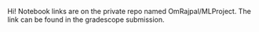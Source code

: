 Hi! Notebook links are on the private repo named OmRajpal/MLProject. The link can be found in the gradescope submission.

